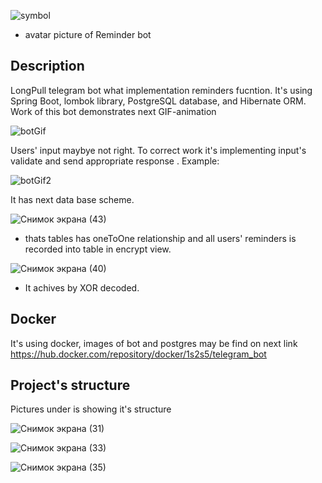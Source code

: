 ![symbol](https://user-images.githubusercontent.com/90979711/150548720-12608103-c91f-4500-b592-a6f6e2fb846f.jpg) 
* avatar picture of Reminder bot

## Description

LongPull telegram bot what implementation reminders fucntion. It's using Spring Boot, lombok library, PostgreSQL database, and Hibernate ORM.
Work of this bot demonstrates next GIF-animation 

![botGif](https://user-images.githubusercontent.com/90979711/158223939-0a0f2242-6bb1-42f9-ba80-6ea1fa9f1d1a.gif)


Users' input maybye not right. To correct work it's implementing input's validate and send appropriate response . Example:

![botGif2](https://user-images.githubusercontent.com/90979711/158227397-93380217-99e6-4abd-95eb-e2326dfcbe3e.gif)

It has next data base scheme.

![Снимок экрана (43)](https://user-images.githubusercontent.com/90979711/160174310-86910423-78a9-4987-8406-432ad01b93f8.png)

* thats tables has oneToOne relationship and all users' reminders is recorded into table in encrypt view. 

![Снимок экрана (40)](https://user-images.githubusercontent.com/90979711/160175520-ff7cf0ec-616d-4df0-b76d-a3da8148db21.png)

* It achives by XOR decoded.
 

## Docker
It's using docker, images of bot and postgres may be find on next link
https://hub.docker.com/repository/docker/1s2s5/telegram_bot

## Project's structure
Pictures under is showing it's structure

![Снимок экрана (31)](https://user-images.githubusercontent.com/90979711/160171614-e315a65d-0554-495a-8080-cccf1d8b1f99.png)

![Снимок экрана (33)](https://user-images.githubusercontent.com/90979711/160171646-76ceda43-1f93-4f86-b1c6-cb9d51c80d33.png)

![Снимок экрана (35)](https://user-images.githubusercontent.com/90979711/160171662-4c632e30-59b0-4b8f-887d-bc72fa4df2d1.png)
